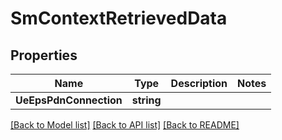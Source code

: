 # SmContextRetrievedData

## Properties
Name | Type | Description | Notes
------------ | ------------- | ------------- | -------------
**UeEpsPdnConnection** | **string** |  | 

[[Back to Model list]](../README.md#documentation-for-models) [[Back to API list]](../README.md#documentation-for-api-endpoints) [[Back to README]](../README.md)


